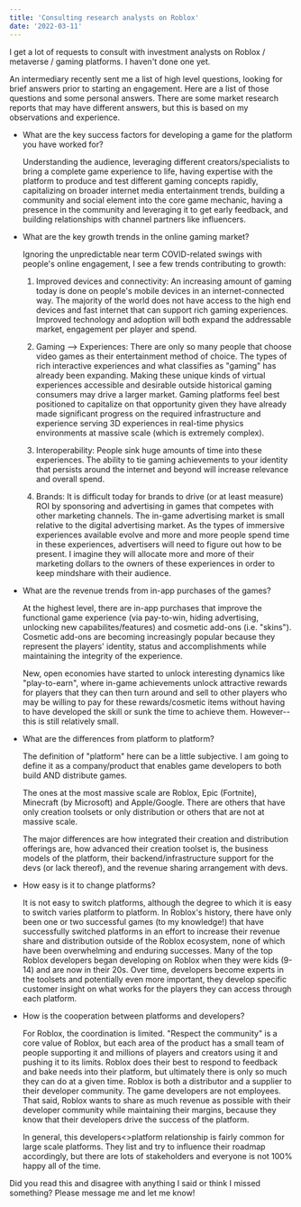 ```yaml
---
title: 'Consulting research analysts on Roblox'
date: '2022-03-11'
---
```


I get a lot of requests to consult with investment analysts on Roblox / metaverse / gaming platforms. I haven't done one yet.

An intermediary recently sent me a list of high level questions, looking for brief answers prior to starting an engagement. Here are a list of those questions and some personal answers. There are some market research reports that may have different answers, but this is based on my observations and experience. 

 * What are the key success factors for developing a game for the platform you have worked for?

    Understanding the audience, leveraging different creators/specialists to bring a complete game experience to life, having expertise with the platform to produce and test different gaming concepts rapidly, capitalizing on broader internet media entertainment trends, building a community and social element into the core game mechanic, having a presence in the community and leveraging it to get early feedback, and building relationships with channel partners like influencers.

 * What are the key growth trends in the online gaming market?
    
    Ignoring the unpredictable near term COVID-related swings with people's online engagement, I see a few trends contributing to growth:

    1. Improved devices and connectivity: An increasing amount of gaming today is done on people's mobile devices in an internet-connected way. The majority of the world does not have access to the high end devices and fast internet that can support rich gaming experiences. Improved technology and adoption will both expand the addressable market, engagement per player and spend.

    2. Gaming --> Experiences: There are only so many people that choose video games as their entertainment method of choice. The types of rich interactive experiences and what classifies as "gaming" has already been expanding. Making these unique kinds of virtual experiences accessible and desirable outside historical gaming consumers may drive a larger market. Gaming platforms feel best positioned to capitalize on that opportunity given they have already made significant progress on the required infrastructure and experience serving 3D experiences in real-time physics environments at massive scale (which is extremely complex).

    3. Interoperability: People sink huge amounts of time into these experiences. The ability to tie gaming achievements to your identity that persists around the internet and beyond will increase relevance and overall spend.

    4. Brands: It is difficult today for brands to drive (or at least measure) ROI by sponsoring and advertising in games that competes with other marketing channels. The in-game advertising market is small relative to the digital advertising market. As the types of immersive experiences available evolve and more and more people spend time in these experiences, advertisers will need to figure out how to be present. I imagine they will allocate more and more of their marketing dollars to the owners of these experiences in order to keep mindshare with their audience. 

 * What are the revenue trends from in-app purchases of the games?
    
    At the highest level, there are in-app purchases that improve the functional game experience (via pay-to-win, hiding advertising, unlocking new capabilites/features) and cosmetic add-ons (i.e. "skins"). Cosmetic add-ons are becoming increasingly popular because they represent the players' identity, status and accomplishments while maintaining the integrity of the experience. 

    New, open economies have started to unlock interesting dynamics like "play-to-earn", where in-game achievements unlock attractive rewards for players that they can then turn around and sell to other players who may be willing to pay for these rewards/cosmetic items without having to have developed the skill or sunk the time to achieve them. However--this is still relatively small.

 * What are the differences from platform to platform?

    The definition of "platform" here can be a little subjective. I am going to define it as a company/product that enables game developers to both build AND distribute games. 
    
    The ones at the most massive scale are Roblox, Epic (Fortnite), Minecraft (by Microsoft) and Apple/Google. There are others that have only creation toolsets or only distribution or others that are not at massive scale. 
    
    The major differences are how integrated their creation and distribution offerings are, how advanced their creation toolset is, the business models of the platform, their backend/infrastructure support for the devs (or lack thereof), and the revenue sharing arrangement with devs. 

 * How easy is it to change platforms?

    It is not easy to switch platforms, although the degree to which it is easy to switch varies platform to platform. In Roblox's history, there have only been one or two successful games (to my knowledge!) that have successfully switched platforms in an effort to increase their revenue share and distribution outside of the Roblox ecosystem, none of which have been overwhelming and enduring successes. Many of the top Roblox developers began developing on Roblox when they were kids (9-14) and are now in their 20s. Over time, developers become experts in the toolsets and potentially even more important, they develop specific customer insight on what works for the players they can access through each platform.

 * How is the cooperation between platforms and developers?

    For Roblox, the coordination is limited. "Respect the community" is a core value of Roblox, but each area of the product has a small team of people supporting it and millions of players and creators using it and pushing it to its limits. Roblox does their best to respond to feedback and bake needs into their platform, but ultimately there is only so much they can do at a given time. Roblox is both a distributor and a supplier to their developer community. The game developers are not employees. That said, Roblox wants to share as much revenue as possible with their developer community while maintaining their margins, because they know that their developers drive the success of the platform. 
    
    In general, this developers<>platform relationship is fairly common for large scale platforms. They list and try to influence their roadmap accordingly, but there are lots of stakeholders and everyone is not 100% happy all of the time.

Did you read this and disagree with anything I said or think I missed something? Please message me and let me know!